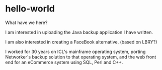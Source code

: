 # hello-world
What have we here?

I am interested in uploading the Java backup application I have written.

I am also interested in creating a FaceBook alternative, (based on LBRY?)

I worked for 30 years on ICL's mainframe operating system, porting Networker's backup solution to that operating system, 
and the web front end for an eCommerce system using SQL, Perl and C++.

